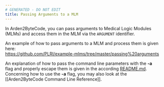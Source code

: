 ```yaml
---
# GENERATED - DO NOT EDIT
title: Passing Arguments to a MLM
---
```

In Arden2ByteCode, you can pass arguments to Medical Logic Modules (MLMs) and access them in the MLM via the `ARGUMENT` identifier.

An example of how to pass arguments to a MLM and process them is given here:  
<https://github.com/PLRI/example-mlms/tree/master/passing%20arguments>

An explanation of how to pass the command line parameters with the **-a** flag and properly escape them is given in the according 
[README.md](https://github.com/PLRI/example-mlms/blob/master/passing%20arguments/README.md).  
Concerning how to use the **-a** flag, you may also look at the [[Arden2ByteCode Command Line Reference]].
